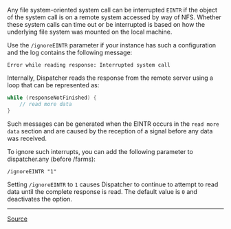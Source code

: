 Any file system-oriented system call can be interrupted `EINTR` if the object of the system call is on a remote system accessed by way of NFS. Whether these system calls can time out or be interrupted is based on how the underlying file system was mounted on the local machine.

Use the `/ignoreEINTR` parameter if your instance has such a configuration and the log contains the following message:

`Error while reading response: Interrupted system call`

Internally, Dispatcher reads the response from the remote server using a loop that can be represented as:

```java
while (responseNotFinished) {
	// read more data
}
```

Such messages can be generated when the EINTR occurs in the `read more data` section and are caused by the reception of a signal before any data was received.

To ignore such interrupts, you can add the following parameter to dispatcher.any (before /farms):

`/ignoreEINTR "1"`

Setting `/ignoreEINTR` to `1` causes Dispatcher to continue to attempt to read data until the complete response is read. The default value is `0` and deactivates the option.

---

[Source](https://experienceleague.adobe.com/docs/experience-manager-dispatcher/using/configuring/dispatcher-configuration.html?lang=en#ignoring-interruption-errors-ignoreeintr)
